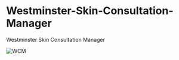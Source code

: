 # Westminster-Skin-Consultation-Manager
Westminster Skin Consultation Manager

![WCM](https://github.com/Sandeep-Abeykoon/Westminster-Skin-Consultation-Manager/assets/97498102/05d831ab-2c9f-4fcb-b9a1-512244e43384)
